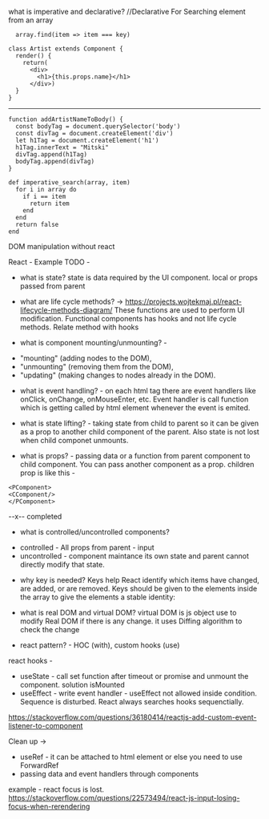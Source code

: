 what is imperative and declarative?
//Declarative For Searching element from an array
```
  array.find(item => item === key)
```
```
class Artist extends Component {
  render() {
    return(
      <div>
        <h1>{this.props.name}</h1>
      </div>)
  }
}
```
---
```
function addArtistNameToBody() {
  const bodyTag = document.querySelector('body')
  const divTag = document.createElement('div')
  let h1Tag = document.createElement('h1')
  h1Tag.innerText = "Mitski"
  divTag.append(h1Tag)
  bodyTag.append(divTag)
}
```
```
def imperative_search(array, item)
  for i in array do
    if i == item
      return item
    end
  end
  return false
end
```


DOM manipulation without react

React - 
Example TODO - 

- what is state?
 state is data required by the UI component. 
 local or props passed from parent

- what are life cycle methods? -> 
https://projects.wojtekmaj.pl/react-lifecycle-methods-diagram/
These functions are used to perform UI modification. 
Functional components has hooks and not life cycle methods. Relate method with hooks

- what is component mounting/unmounting? - 
 * "mounting" (adding nodes to the DOM),
 * "unmounting" (removing them from the DOM), 
 * "updating" (making changes to nodes already in the DOM).

- what is event handling?  - on each html tag there are event handlers like onClick, onChange, onMouseEnter, etc. Event handler is call function which is getting called by html element whenever the event is emited.

- what is state lifting? - taking state from child to parent so it can be given as a prop to another child component of the parent. 
Also state is not lost when child componet unmounts.

- what is props? - passing data or a function from parent component to child component. You can pass another component as a prop.
children prop is like this -
```
<PComponent>
<CComponent/>
</PComponent>
```

--x-- completed

- what is controlled/uncontrolled components?
* controlled - All props from parent - input
* uncontrolled - component maintance its own state and parent cannot directly modify that state. 

- why key is needed?
Keys help React identify which items have changed, are added, or are removed. 
Keys should be given to the elements inside the array to give the elements a stable identity:

- what is real DOM and virtual DOM?
virtual DOM is js object use to modify Real DOM if there is any change. it uses Diffing algorithm to check the change

- react pattern? - HOC (with), custom hooks (use)

react hooks -
- useState - call set function after timeout or promise and unmount the component.
solution isMounted
- useEffect - write event handler -
useEffect not allowed inside condition. 
Sequence is disturbed. 
React always searches hooks sequenctially.

https://stackoverflow.com/questions/36180414/reactjs-add-custom-event-listener-to-component

Clean up -> 
- useRef -  it can be attached to html element or else you need to use ForwardRef
- passing data and event handlers through components

example - react focus is lost.
https://stackoverflow.com/questions/22573494/react-js-input-losing-focus-when-rerendering